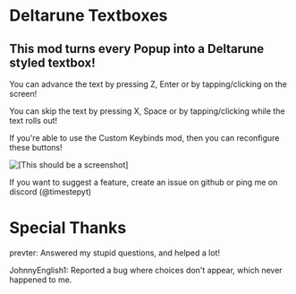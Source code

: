 # Deltarune Textboxes

## This mod turns every <cb>Popup</c> into a <cr>Deltarune</c> styled textbox!

You can <cj>advance</c> the text by pressing <cy>Z</c>, <cy>Enter</c> or by </cy>tapping</c>/</cy>clicking</c> on the screen!

You can <cj>skip</c> the text by pressing <cy>X</c>, <cy>Space</c> or by <cy>tapping</c>/<cy>clicking</c> while the text rolls out!

If you're <c>able</c> to use the <cj>Custom Keybinds</c> mod, then you can <cj>reconfigure</c> these buttons!

![[This should be a screenshot]](timestepyt.deltarune_textboxes/screenshot.jpg&scale:0.5)

If you want to suggest a feature, create an issue on github or ping me on discord (@timestepyt)

# Special Thanks
<cr>prevter</c>: Answered my stupid questions, and helped a lot!

JohnnyEnglish1: Reported a bug where choices don't appear, which never happened to me.